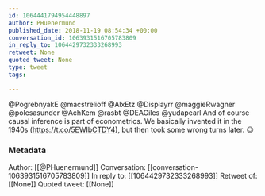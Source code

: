 ```yaml
---
id: 1064441794954448897
author: PHuenermund
published_date: 2018-11-19 08:54:34 +00:00
conversation_id: 1063931516705783809
in_reply_to: 1064429732333268993
retweet: None
quoted_tweet: None
type: tweet
tags:

---
```


@PogrebnyakE @macstrelioff @AlxEtz @Displayrr @maggieRwagner @polesasunder @AchKem @rasbt @DEAGiles @yudapearl And of course causal inference is part of econometrics. We basically invented it in the 1940s (https://t.co/5EWIbCTDY4), but then took some wrong turns later. 😉

### Metadata

Author: [[@PHuenermund]]
Conversation: [[conversation-1063931516705783809]]
In reply to: [[1064429732333268993]]
Retweet of: [[None]]
Quoted tweet: [[None]]
